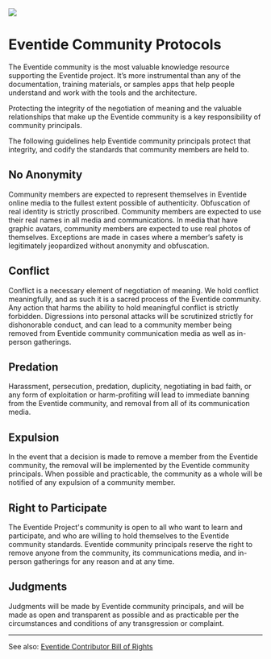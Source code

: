 <img src="https://s3.amazonaws.com/media.eventide-project.org/eventide-icon-100.png" />

# Eventide Community Protocols

The Eventide community is the most valuable knowledge resource supporting the Eventide project. It’s more instrumental than any of the documentation, training materials, or samples apps that help people understand and work with the tools and the architecture.

Protecting the integrity of the negotiation of meaning and the valuable relationships that make up the Eventide community is a key responsibility of community principals.

The following guidelines help Eventide community principals protect that integrity, and codify the standards that community members are held to.

## No Anonymity
Community members are expected to represent themselves in Eventide online media to the fullest extent possible of authenticity. Obfuscation of real identity is strictly proscribed. Community members are expected to use their real names in all media and communications. In media that have graphic avatars, community members are expected to use real photos of themselves. Exceptions are made in cases where a member’s safety is legitimately jeopardized without anonymity and obfuscation.

## Conflict
Conflict is a necessary element of negotiation of meaning. We hold conflict meaningfully, and as such it is a sacred process of the Eventide community.  Any action that harms the ability to hold meaningful conflict is strictly forbidden. Digressions into personal attacks will be scrutinized strictly for dishonorable conduct, and can lead to a community member being removed from Eventide community communication media as well as in-person gatherings.

## Predation
Harassment, persecution, predation, duplicity, negotiating in bad faith, or any form of exploitation or harm-profiting will lead to immediate banning from the Eventide community, and removal from all of its communication media.

## Expulsion
In the event that a decision is made to remove a member from the Eventide community, the removal will be implemented by the Eventide community principals. When possible and practicable, the community as a whole will be notified of any expulsion of a community member.

## Right to Participate
The Eventide Project's community is open to all who want to learn and participate, and who are willing to hold themselves to the Eventide community standards. Eventide community principals reserve the right to remove anyone from the community, its communications media, and in-person gatherings for any reason and at any time.

## Judgments
Judgments will be made by Eventide community principals, and will be made as open and transparent as possible and as practicable per the circumstances and conditions of any transgression or complaint.

- - -

See also: [Eventide Contributor Bill of Rights](https://github.com/eventide-project/contributor-assets/blob/master/contributor-guide/contributor-bill-of-rights.md)
